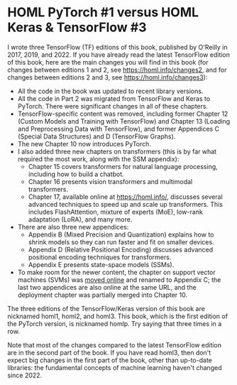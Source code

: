 # HOML PyTorch #1 versus HOML Keras & TensorFlow #3

I wrote three TensorFlow (TF) editions of this book, published by O'Reilly in 2017, 2019, and 2022. If you have already read the latest TensorFlow edition of this book, here are the main changes you will find in this book (for changes between editions 1 and 2, see https://homl.info/changes2, and for changes between editions 2 and 3, see https://homl.info/changes3):

* All the code in the book was updated to recent library versions.
* All the code in Part 2 was migrated from TensorFlow and Keras to PyTorch. There were significant changes in all of these chapters.
* TensorFlow-specific content was removed, including former Chapter 12 (Custom Models and Training with TensorFlow) and Chapter 13 (Loading and Preprocessing Data with TensorFlow), and former Appendices C (Special Data Structures) and D (TensorFlow Graphs).
* The new Chapter 10 now introduces PyTorch.
* I also added three new chapters on transformers (this is by far what required the most work, along with the SSM appendix):
    * Chapter 15 covers transformers for natural language processing, including how to build a chatbot.
    * Chapter 16 presents vision transformers and multimodal transformers.
    * Chapter 17, available online at https://homl.info/, discusses several advanced techniques to speed up and scale up transformers. This includes FlashAttention, mixture of experts (MoE), low-rank adaptation (LoRA), and many more.
* There are also three new appendices:
    * Appendix B (Mixed Precision and Quantization) explains how to shrink models so they can run faster and fit on smaller devices.
    * Appendix D (Relative Positional Encoding) discusses advanced positional encoding techniques for transformers.
    * Appendix E presents state-space models (SSMs).
* To make room for the newer content, the chapter on support vector machines (SVMs) was [moved online](https://homl.info) and renamed to Appendix C; the last two appendices are also online at the same URL, and the deployment chapter was partially merged into Chapter 10.

The three editions of the TensorFlow/Keras version of this book are nicknamed homl1, homl2, and homl3. This book, which is the first edition of the PyTorch version, is nicknamed homlp. Try saying that three times in a row.

Note that most of the changes compared to the latest TensorFlow edition are in the second part of the book. If you have read homl3, then don't expect big changes in the first part of the book, other than up-to-date libraries: the fundamental concepts of machine learning haven't changed since 2022.

